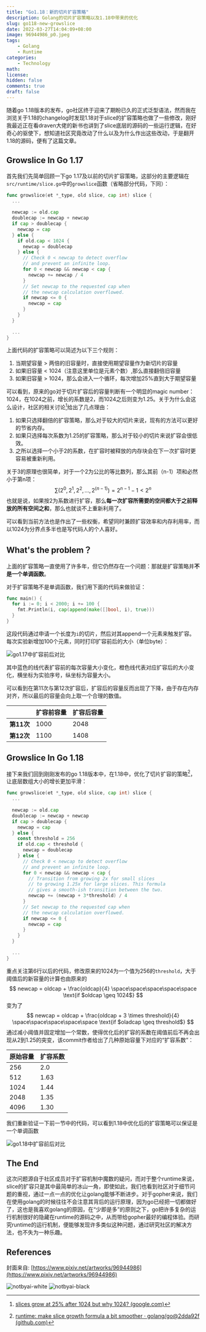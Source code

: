 ```yaml
---
title: "Go1.18：新的切片扩容策略"
description: Golang的切片扩容策略以及1.18中带来的优化
slug: go118-new-growslice
date: 2022-03-27T14:04:09+08:00
image: 96944986_p0.jpeg
tags:
    - Golang
    - Runtime
categories:
    - Technology
math: 
license: 
hidden: false
comments: true
draft: false
---
```


随着go 1.18版本的发布，go社区终于迎来了期盼已久的正式泛型语法，然而我在浏览关于1.18的changelog时发现1.18对于slice的扩容策略也做了一些修改，刚好我最近正在看draven大佬的新书也讲到了slice底层的源码的一些运行逻辑，在好奇心的驱使下，想知道社区究竟改动了什么以及为什么作出这些改动，于是翻开1.18的源码，便有了这篇文章。

## Growslice In Go 1.17

首先我们先简单回顾一下go 1.17及以前的切片扩容策略，这部分的主要逻辑在`src/runtime/slice.go`中的`growslice`函数（省略部分代码，下同）：

```go
func growslice(et *_type, old slice, cap int) slice {
  ...
  
  newcap := old.cap
  doublecap := newcap + newcap
  if cap > doublecap {
    newcap = cap
  } else {
    if old.cap < 1024 {
      newcap = doublecap
    } else {
      // Check 0 < newcap to detect overflow
      // and prevent an infinite loop.
      for 0 < newcap && newcap < cap {
        newcap += newcap / 4
      }
      // Set newcap to the requested cap when
      // the newcap calculation overflowed.
      if newcap <= 0 {
        newcap = cap
      }
    }
  }
  
  ...
}
```

上面代码的扩容策略可以简述为以下三个规则：

1.   当期望容量 > 两倍的旧容量时，直接使用期望容量作为新切片的容量
2.   如果旧容量 < 1024（注意这里单位是元素个数）,那么直接翻倍旧容量
3.   如果旧容量 > 1024，那么会进入一个循环，每次增加25%直到大于期望容量

可以看到，原来的go对于切片扩容后的容量判断有一个明显的magic number：1024，在1024之前，增长的系数是2，而1024之后则变为1.25。关于为什么会这么设计，社区的相关讨论[^group-discussion]给出了几点理由：

1.   如果只选择翻倍的扩容策略，那么对于较大的切片来说，现有的方法可以更好的节省内存。
2.   如果只选择每次系数为1.25的扩容策略，那么对于较小的切片来说扩容会很低效。
3.   之所以选择一个小于2的系数，在扩容时被释放的内存块会在下一次扩容时更容易被重新利用。

关于3的原理也很简单，对于一个2为公比的等比数列，那么其前（n-1）项和必然小于第n项：
$$
\sum(2^0,2^1,2^2,...,2^{(n-1)}) = 2^{n-1}-1 < 2^n
$$
也就是说，如果按2为系数进行扩容，那么**每一次扩容所需要的空间都大于之前释放的所有空间之和**，那么也就谈不上重新利用了。

可以看到当前方法也是作出了一些权衡，希望同时兼顾扩容效率和内存利用率，而以1024为分界点多半也是写代码人的个人喜好。

## What's the problem？

上面的扩容策略一直使用了许多年，但它仍然存在一个问题：那就是扩容策略并**不是一个单调函数**。

对于扩容策略不是单调函数，我们用下面的代码来做验证：

```go
func main() {
  for i := 0; i < 2000; i += 100 {
    fmt.Println(i, cap(append(make([]bool, i), true)))
  }
}
```

这段代码通过申请一个长度为`i`的切片，然后对其append一个元素来触发扩容。每次实验新增加100个元素，同时打印扩容前后的大小（单位byte）：

![go1.17中扩容前后对比](image-20220327154806590.png)

其中蓝色的线代表扩容前的每次容量大小变化，橙色线代表对应扩容后的大小变化，横坐标为实验序号，纵坐标为容量大小。

可以看到在第11次与第12次扩容后，扩容后的容量反而出现了下降，由于存在内存对齐，所以最后的容量会向上取一个合理的数值。

|            | 扩容前容量 | 扩容后容量 |
| ---------- | ---------- | ---------- |
| **第11次** | 1000       | 2048       |
| **第12次** | 1100       | 1408       |

## Growslice In Go 1.18

接下来我们回到刚刚发布的go 1.18版本中，在1.18中，优化了切片扩容的策略[^github-commit]，让底层数组大小的增长更加平滑：

```go
func growslice(et *_type, old slice, cap int) slice {
  ...
  
  newcap := old.cap
  doublecap := newcap + newcap
  if cap > doublecap {
    newcap = cap
  } else {
    const threshold = 256
    if old.cap < threshold {
      newcap = doublecap
    } else {
      // Check 0 < newcap to detect overflow
      // and prevent an infinite loop.
      for 0 < newcap && newcap < cap {
        // Transition from growing 2x for small slices
        // to growing 1.25x for large slices. This formula
        // gives a smooth-ish transition between the two.
        newcap += (newcap + 3*threshold) / 4
      }
      // Set newcap to the requested cap when
      // the newcap calculation overflowed.
      if newcap <= 0 {
        newcap = cap
      }
    }
  }
  
  ...
}
```

重点关注第6行以后的代码，修改原来的1024为一个值为256的`threshold`，大于阈值后的新容量的计算也由原来的
$$
newcap = oldcap + \frac{oldcap}{4} \space\space\space\space\space \text{if $oldcap \geq 1024$}
$$
变为了
$$
newcap = oldcap + \frac{oldcap + 3 \times threshold}{4} \space\space\space\space\space \text{if $oladcap \geq threshold$}
$$
通过减小阈值并固定增加一个常数，使得优化后的扩容的系数在阈值前后不再会出现从2到1.25的突变，该commit作者给出了几种原始容量下对应的“扩容系数”：

| 原始容量 | 扩容系数 |
| -------- | -------- |
| 256      | 2.0      |
| 512      | 1.63     |
| 1024     | 1.44     |
| 2048     | 1.35     |
| 4096     | 1.30     |

我们重新验证一下前一节中的代码，可以看到1.18中优化后的扩容策略可以保证是一个单调函数

![go1.18中扩容前后对比](image-20220327155204270.png)

## The End

这次问题源自于社区成员对于扩容机制中魔数的疑问，而对于整个runtime来说，slice的扩容只是其中最简单的冰山一角，即使如此，我们也看到社区对于细节问题的重视，通过一点一点的优化让golang能够不断进步。对于gopher来说，我们在使用golang的时候往往不会注意其背后的运行原理，因为go已经把一切都做好了，这也是我喜欢golang的原因，在“少即是多”的原则之下，go把许多复杂的运行机制很好的隐藏在runtime的源码之中，从而带给gopher最好的编程体验。而研究runtime的运行机制，便能够发现许多类似这种问题，通过研究社区的解决方法，也不失为一种乐趣。

## References

封面来自: [https://www.pixiv.net/artworks/96944986](https://www.pixiv.net/artworks/96944986)

[^github-commit]: [runtime: make slice growth formula a bit smoother · golang/go@2dda92f (github.com)](https://github.com/golang/go/commit/2dda92ff6f9f07eeb110ecbf0fc2d7a0ddd27f9d)
[^group-discussion]: [slices grow at 25% after 1024 but why 1024? (google.com)](https://groups.google.com/g/golang-nuts/c/UaVlMQ8Nz3o)

![notbyai-white](/images/notbyai/en/Written-By-Human-Not-By-AI-Badge-white.png)
![notbyai-black](/images/notbyai/jp/Written-By-Human-Not-By-AI-Badge-black.png)